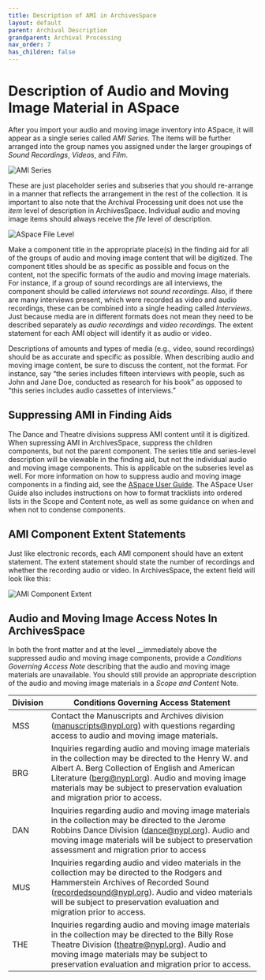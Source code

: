 ```yaml
---
title: Description of AMI in ArchivesSpace
layout: default
parent: Archival Description
grandparent: Archival Processing
nav_order: 7
has_children: false
---
```

# Description of Audio and Moving Image Material in ASpace

After you import your audio and moving image inventory into ASpace, it will appear as a single series called _AMI Series._ The items will be further arranged into the group names you assigned under the larger groupings of _Sound Recordings_, _Videos_, and _Film_. 

![AMI Series](/Images/88-AMI-series.png)

These are just placeholder series and subseries that you should re-arrange in a manner that reflects the arrangement in the rest of the collection. It is important to also note that the Archival Processing unit does not use the _item_ level of description in ArchivesSpace. Individual audio and moving image items should always receive the _file_ level of description.

![ASpace File Level](/Images/89-ASpace-file-level.png)

Make a component title in the appropriate place(s) in the finding aid for all of the groups of audio and moving image content that will be digitized. The component titles should be as specific as possible and focus on the content, not the specific formats of the audio and moving image materials. For instance, if a group of sound recordings are all interviews, the component should be called _interviews_ not _sound recordings_. Also, if there are many interviews present, which were recorded as video and audio recordings, these can be combined into a single heading called _Interviews_. Just because media are in different formats does not mean they need to be described separately as _audio recordings_ and _video recordings_. The extent statement for each AMI object will identify it as audio or video. 

Descriptions of amounts and types of media (e.g., video, sound recordings) should be as accurate and specific as possible. When describing audio and moving image content, be sure to discuss the content, not the format. For instance, say “the series includes fifteen interviews with people, such as John and Jane Doe, conducted as research for his book” as opposed to “this series includes audio cassettes of interviews.” 

## Suppressing AMI in Finding Aids
The Dance and Theatre divisions suppress AMI content until it is digitized. When supressing AMI in ArchivesSpace, suppress the children components, but not the parent component. The series title and series-level description will be viewable in the finding aid, but not the individual audio and moving image components. This is applicable on the subseries level as well. For more information on how to suppress audio and moving image components in a finding aid, see the [ASpace User Guide](https://nypl.github.io/pres-docs/aspace/aspace.html). The ASpace User Guide also includes instructions on how to format tracklists into ordered lists in the Scope and Content note, as well as some guidance on when and when not to condense components. 

## AMI Component Extent Statements
Just like electronic records, each AMI component should have an extent statement. The extent statement should state the number of recordings and whether the recording audio or video. In ArchivesSpace, the extent field will look like this:

![AMI Component Extent](/Images/90-AMI-component-extent.png)

## Audio and Moving Image Access Notes In ArchivesSpace
In both the front matter and at the level __immediately above the suppressed audio and moving image components, provide a _Conditions Governing Access Note_ describing that the audio and moving image materials are unavailable. You should still provide an appropriate description of the audio and moving image materials in a _Scope and Content_ Note.

| Division | Conditions Governing Access Statement |
| -------- | ------------------------------------- |
| MSS | Contact the Manuscripts and Archives division (manuscripts@nypl.org) with questions regarding access to audio and moving image materials. |
| BRG | Inquiries regarding audio and moving image materials in the collection may be directed to the Henry W. and Albert A. Berg Collection of English and American Literature (berg@nypl.org). Audio and moving image materials may be subject to preservation evaluation and migration prior to access. |
| DAN | Inquiries regarding audio and moving image materials in the collection may be directed to the Jerome Robbins Dance Division  (dance@nypl.org). Audio and moving image materials will be subject to preservation assessment and migration prior to access |
| MUS | Inquiries regarding audio and video materials in the collection may be directed to the Rodgers and Hammerstein Archives of Recorded Sound (recordedsound@nypl.org). Audio and video materials will be subject to preservation evaluation and migration prior to access. |
| THE | Inquiries regarding audio and moving image materials in the collection may be directed to the Billy Rose Theatre Division (theatre@nypl.org).  Audio and moving image materials may be subject to preservation evaluation and migration prior to access. |







